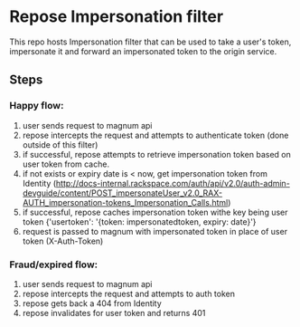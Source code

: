 Repose Impersonation filter
=================

This repo hosts Impersonation filter that can be used to take a user's token, impersonate it and forward an impersonated token to the origin service.

Steps
------

### Happy flow:

1. user sends request to magnum api
2. repose intercepts the request and attempts to authenticate token (done outside of this filter)
3. if successful, repose attempts to retrieve impersonation token based on user token from cache.
4. if not exists or expiry date is < now, get impersonation token from Identity (http://docs-internal.rackspace.com/auth/api/v2.0/auth-admin-devguide/content/POST_impersonateUser_v2.0_RAX-AUTH_impersonation-tokens_Impersonation_Calls.html)
5. if successful, repose caches impersonation token withe key being user token {'usertoken': '{token: impersonatedtoken, expiry: date}'}
6. request is passed to magnum with impersonated token in place of user token (X-Auth-Token)

### Fraud/expired flow:

1. user sends request to magnum api
2. repose intercepts the request and attempts to auth token
3. repose gets back a 404 from Identity
4. repose invalidates for user token and returns 401
